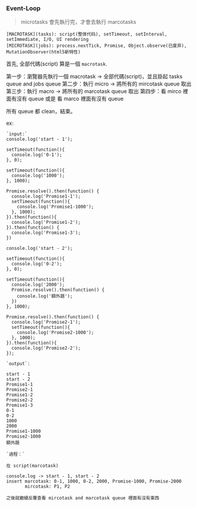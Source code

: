 
### Event-Loop

> microtasks 會先執行完，才會去執行 marcotasks 

```
[MACROTASK](tasks): script(整体代码), setTimeout, setInterval, setImmediate, I/O, UI rendering
[MICROTASK](jobs): process.nextTick, Promise, Object.observe(已废弃), MutationObserver(html5新特性)
```

首先, 全部代碼(script) 算是一個 `macrotask`.

第一步：瀏覽器先執行一個 macrotask -> 全部代碼(script)，並且掛起 tasks queue and jobs queue
第二步：執行 micro -> 將所有的 mircotask queue 取出
第三步：執行 macro -> 將所有的 marcotask queue 取出
第四步：看 mirco 裡面有沒有 queue 或是 看 marco 裡面有沒有 queue

所有 queue 都 clean，結束。

ex: 
```
`input:`
console.log('start - 1'); 

setTimeout(function(){ 
  console.log('0-1');
}, 0);

setTimeout(function(){ 
  console.log('1000');
}, 1000);

Promise.resolve().then(function() { 
  console.log('Promise1-1');
  setTimeout(function(){ 
    console.log('Promise1-1000');
  }, 1000);
}).then(function(){
  console.log('Promise1-2');
}).then(function() {
  console.log('Promise1-3');
})

console.log('start - 2'); 

setTimeout(function(){ 
  console.log('0-2');
}, 0);

setTimeout(function(){ 
  console.log('2000');
  Promise.resolve().then(function() { 
    console.log('額外題');
  })
}, 1000);

Promise.resolve().then(function() { 
  console.log('Promise2-1');
  setTimeout(function(){ 
    console.log('Promise2-1000');
  }, 1000);
}).then(function(){
  console.log('Promise2-2');
});

`output`: 

start - 1
start - 2
Promise1-1
Promise2-1
Promise1-2
Promise2-2
Promise1-3
0-1
0-2
1000
2000
Promise1-1000
Promise2-1000
額外題

`過程：`

在 script(marcotask)

console.log -> start - 1, start - 2
insert marcotask: 0-1, 1000, 0-2, 2000, Promise-1000, Promise-2000
       mircotask: P1, P2

之後就繼續反覆查看 mircotask and marcotask queue 裡面有沒有東西
```


